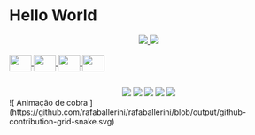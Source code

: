 <h1>Hello World</h1> 

<div align="center">
  <a href="https://github.com/niltonatanasio">
  <img height="180em" src="https://github-readme-stats.vercel.app/api?username=niltonatanasio&show_icons=true&theme=dark&include_all_commits=true&count_private=true"/>
  <img height="180em" src="https://github-readme-stats.vercel.app/api/top-langs/?username=niltonatanasio&layout=compact&langs_count=7&theme=dark"/>
</div>

<div style="display: inline_block"><br>
  <img align="center" height="30" width="40" src="https://cdn.jsdelivr.net/gh/devicons/devicon/icons/java/java-original.svg" />
  <img align="center" height="30" width="40" src="https://cdn.jsdelivr.net/gh/devicons/devicon/icons/javascript/javascript-original.svg" />
  <img align="center" height="30" width="40" src="https://cdn.jsdelivr.net/gh/devicons/devicon/icons/css3/css3-original.svg" />
  <img align="center" height="30" width="40" src="https://cdn.jsdelivr.net/gh/devicons/devicon/icons/html5/html5-original.svg" />
</div>
  
##
  
<div align="center">
  <a href="https://www.facebook.com/niih.cesar.5/"><img src="https://img.shields.io/badge/Facebook-1877F2?style=for-the-badge&logo=facebook&logoColor=white"/></a>
  <a href="https://www.instagram.com/nii.cesar/"><img src="https://img.shields.io/badge/Instagram-E4405F?style=for-the-badge&logo=instagram&logoColor=white"/></a>
  <a href="https://www.linkedin.com/in/niltonatanasio/"><img src="https://img.shields.io/badge/LinkedIn-0077B5?style=for-the-badge&logo=linkedin&logoColor=white"/></a>
  <a href="https://app.netlify.com/teams/nii-cesar/overview"><img src="https://img.shields.io/badge/Netlify-00C7B7?style=for-the-badge&logo=netlify&logoColor=white"/></a>
  <a href="https://t.me/NiltonAtanazzio"><img src="https://img.shields.io/badge/Telegram-2CA5E0?style=for-the-badge&logo=telegram&logoColor=white"/></a>
</div>
![ Animação de cobra ](https://github.com/rafaballerini/rafaballerini/blob/output/github-contribution-grid-snake.svg)
